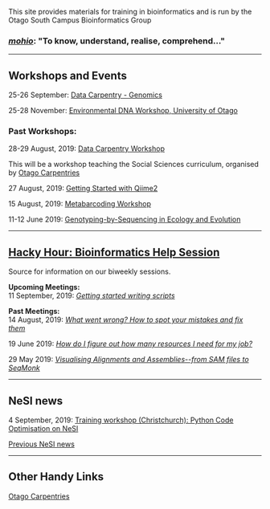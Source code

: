 
This site provides materials for training in bioinformatics and is run by the Otago South Campus Bioinformatics Group

### [*mohio*](https://maoridictionary.co.nz/search?idiom=&phrase=&proverb=&loan=&histLoanWords=&keywords=mohio): "To know, understand, realise, comprehend..."

***
## Workshops and Events

25-26 September: [Data Carpentry - Genomics](https://otagocarpentries.github.io/2019-09-25-otago/)

25-28 November: [Environmental DNA Workshop, University of Otago](https://otagoedna.github.io/eDNA_Workshop_Nov_2019/)


### Past Workshops:

28-29 August, 2019: [Data Carpentry Workshop](https://datacarpentry.org/socialsci-workshop/)

This will be a workshop teaching the Social Sciences curriculum, organised by [Otago Carpentries](https://otagocarpentries.github.io/)

27 August, 2019: [Getting Started with Qiime2](https://otagoedna.github.io/getting_started_with_qiime2/)

15 August, 2019: [Metabarcoding Workshop](workshops/eDNA_Metabarcoding.html)  

11-12 June 2019: [Genotyping-by-Sequencing in Ecology and Evolution](https://otagomohio.github.io/2019-06-11_GBS_EE/)

***
## [Hacky Hour: Bioinformatics Help Session](https://otagomohio.github.io/hackyhour/)

Source for information on our biweekly sessions. 

**Upcoming Meetings:**  
11 September, 2019: [*Getting started writing scripts*](https://otagomohio.github.io/hackyhour/sessions/2019_09_11.html)

**Past Meetings:**  
14 August, 2019: [*What went wrong? How to spot your mistakes and fix them*](https://otagomohio.github.io/hackyhour/sessions/2019_08_14.html)

19 June 2019: [*How do I figure out how many resources I need for my job?*](https://github.com/otagomohio/hackyhour/blob/master/sessions/presentations/profiling.pdf)

29 May 2019: [*Visualising Alignments and Assemblies--from SAM files to SeqMonk*](https://otagomohio.github.io/hackyhour/sessions/2019_05_29.html)

***
## NeSI news

4 September, 2019: [Training workshop (Christchurch): Python Code Optimisation on NeSI](https://support.nesi.org.nz/hc/en-gb/articles/360001005695-Training-workshop-Christchurch-04-Sept-Python-Code-Optimisation-on-NeSI)

[Previous NeSI news](nesi/past_announcements.md)


***
## Other Handy Links

[Otago Carpentries](https://otagocarpentries.github.io/)

